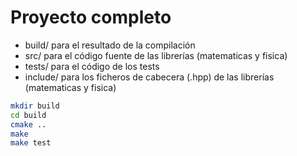 # Proyecto completo

- build/ para el resultado de la compilación
- src/ para el código fuente de las librerías (matematicas y fisica)
- tests/ para el código de los tests
- include/ para los ficheros de cabecera (.hpp) de las librerías (matematicas y fisica)

```bash
mkdir build
cd build
cmake ..
make
make test
```